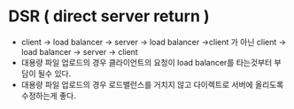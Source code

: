 # DSR ( direct server return )
* client -> load balancer -> server -> load balancer ->client 가 아닌
client -> load balancer -> server -> client
* 대용량 파일 업로드의 경우 클라이언트의 요청이 load balancer를 타는것부터 부담이 될수 있다. 
* 대용량 파일 업로드의 경우 로드밸런스를 거치지 않고 다이렉트로 서버에 올리도록 수정하는게 좋다.